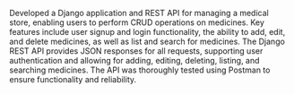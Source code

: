
Developed a Django application and REST API for managing a medical store, enabling users to perform CRUD operations on medicines. Key features include user signup and login functionality, the ability to add, edit, and delete medicines, as well as list and search for medicines. The Django REST API provides JSON responses for all requests, supporting user authentication and allowing for adding, editing, deleting, listing, and searching medicines. The API was thoroughly tested using Postman to ensure functionality and reliability.
